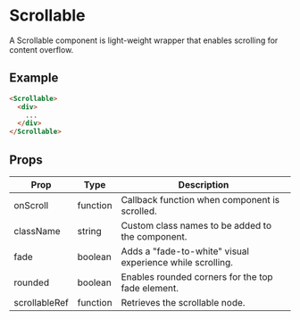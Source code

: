 # Scrollable

A Scrollable component is light-weight wrapper that enables scrolling for content overflow.


## Example

```html
<Scrollable>
  <div>
    ...
  </div>
</Scrollable>
```


## Props

| Prop | Type | Description |
| --- | --- | --- |
| onScroll | function | Callback function when component is scrolled. |
| className | string | Custom class names to be added to the component. |
| fade | boolean | Adds a "fade-to-white" visual experience while scrolling. |
| rounded | boolean | Enables rounded corners for the top fade element. |
| scrollableRef | function | Retrieves the scrollable node. |
